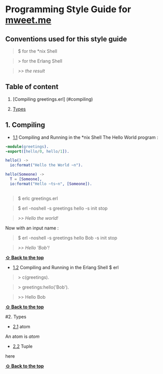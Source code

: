 # Programming Style Guide for [mweet.me](http://mweet.me)


## Conventions used for this style guide

>$ for the *nix Shell

>\> for the Erlang Shell

>*\>\> the result*


## Table of content

1. [Compiling greetings.erl] (#compiling)

2. [Types](#types)


<a name="compiling"></a><a name="1"></a>
## 1. Compiling

- [1.1](#compiling--nix-shell) Compiling and Running in the *nix Shell
The Hello World program :

```erlang
-module(greetings).
-export([hello/0, hello/1]).

hello() ->
  io:format("Hello the World ~n").

hello(Someone) ->
  T = [Someone],
  io:format("Hello ~ts~n", [Someone]).
  
```

>$ erlc greetings.erl

>$ erl -noshell -s greetings hello -s init stop

>*\>\> Hello the world!*

Now with an input name :

>$ erl -noshell -s greetings hello Bob -s init stop

>*\>\> Hello 'Bob'!*

**[ &#8679; Back to the top](#table-of-content)**


<a name="1.2"></a><a name="compiling--erlang-shell"></a>
- [1.2](#compiling--erlang-shell) Compiling and Running in the Erlang Shell
$ erl

> \> c(greetings).

>\> greetings:hello('Bob').

>\>\> Hello Bob

**[&#8679; Back to the top](#table-of-content)**


>
<a name="types"></a><a name="2"></a>
#2. Types

<a name="2.1"></a><a name="types--atom"></a>
- [2.1](#types--atom) atom

An atom is 
*atom*

<a name="types--tuple"></a>
- [2.2](#types--tuple) Tuple

here

**[ &#8679; Back to the top](#table-of-content)**



